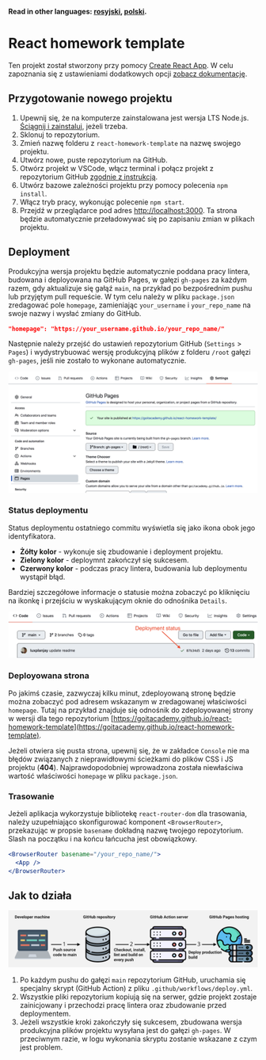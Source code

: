 **Read in other languages: [rosyjski](README.md), [polski](README.pl.md).**

# React homework template

Ten projekt został stworzony przy pomocy [Create React App](https://github.com/facebook/create-react-app). W celu zapoznania się z ustawieniami dodatkowych opcji [zobacz dokumentację](https://facebook.github.io/create-react-app/docs/getting-started).

## Przygotowanie nowego projektu

1. Upewnij się, że na komputerze zainstalowana jest wersja LTS Node.js. [Ściągnij i zainstaluj](https://nodejs.org/en/), jeżeli trzeba. 
2. Sklonuj to repozytorium.
3. Zmień nazwę folderu z `react-homework-template` na nazwę swojego projektu.
4. Utwórz nowe, puste repozytorium na GitHub.
5. Otwórz projekt w VSCode, włącz terminal i połącz projekt z repozytorium GitHub [zgodnie z instrukcją](https://docs.github.com/en/get-started/getting-started-with-git/managing-remote-repositories#changing-a-remote-repositorys-url).   
6. Utwórz bazowe zależności projektu przy pomocy polecenia `npm install`.
7. Włącz tryb pracy, wykonując polecenie `npm start`.
8. Przejdź w przeglądarce pod adres [http://localhost:3000](http://localhost:3000). Ta strona będzie automatycznie przeładowywać się po zapisaniu zmian w plikach projektu.

## Deployment

Produkcyjna wersja projektu będzie automatycznie poddana pracy lintera, budowana i deployowana na GitHub Pages, w gałęzi `gh-pages` za każdym razem, gdy aktualizuje się gałąź `main`, na przykład po bezpośrednim pushu lub przyjętym pull requeście. W tym celu należy w pliku `package.json` zredagować pole `homepage`, zamieniając `your_username` i `your_repo_name` na swoje nazwy i wysłać zmiany do GitHub.

```json
"homepage": "https://your_username.github.io/your_repo_name/"
```

Następnie należy przejść do ustawień repozytorium GitHub (`Settings` > `Pages`) i wydystrybuować wersję produkcyjną plików z folderu `/root` gałęzi `gh-pages`, jeśli nie zostało to wykonane automatycznie.

![GitHub Pages settings](./assets/repo-settings.png)

### Status deploymentu

Status deploymentu ostatniego commitu wyświetla się jako ikona obok jego identyfikatora.

- **Żółty kolor** - wykonuje się zbudowanie i deployment projektu.
- **Zielony kolor** - deploymnt zakończył się sukcesem.
- **Czerwony kolor** - podczas pracy lintera, budowania lub deploymentu wystąpił błąd.

Bardziej szczegółowe informacje o statusie można zobaczyć po kliknięciu na ikonkę i przejściu w wyskakującym oknie do odnośnika `Details`.

![Deployment status](./assets/status.png)

### Deployowana strona

Po jakimś czasie, zazwyczaj kilku minut, zdeployowaną stronę będzie można zobaczyć pod adresem wskazanym w zredagowanej właściwości `homepage`. Tutaj na przykład znajduje się odnośnik do zdeployowanej strony w wersji dla tego repozytorium [https://goitacademy.github.io/react-homework-template](https://goitacademy.github.io/react-homework-template).

Jeżeli otwiera się pusta strona, upewnij się, że w zakładce `Console` nie ma błędów związanych z nieprawidłowymi ścieżkami do plików CSS i JS projektu (**404**). Najprawdopodobniej wprowadzona została niewłaściwa wartość właściwości `homepage` w pliku `package.json`.

### Trasowanie

Jeżeli aplikacja wykorzystuje bibliotekę `react-router-dom` dla trasowania, należy uzupełniająco skonfigurować komponent `<BrowserRouter>`, przekazując w propsie `basename` dokładną nazwę twojego repozytorium. Slash na początku i na końcu łańcucha jest obowiązkowy.

```jsx
<BrowserRouter basename="/your_repo_name/">
  <App />
</BrowserRouter>
```

## Jak to działa

![How it works](./assets/how-it-works.png)

1. Po każdym pushu do gałęzi `main` repozytorium GitHub, uruchamia się specjalny skrypt (GitHub Action) z pliku `.github/workflows/deploy.yml`.
2. Wszystkie pliki repozytorium kopiują się na serwer, gdzie projekt zostaje zainicjowany i przechodzi pracę lintera oraz zbudowanie przed deploymentem.
3. Jeżeli wszystkie kroki zakończyły się sukcesem, zbudowana wersja produkcyjna plików projektu wysyłana jest do gałęzi `gh-pages`. W przeciwnym razie, w logu wykonania skryptu zostanie wskazane z czym jest problem.
